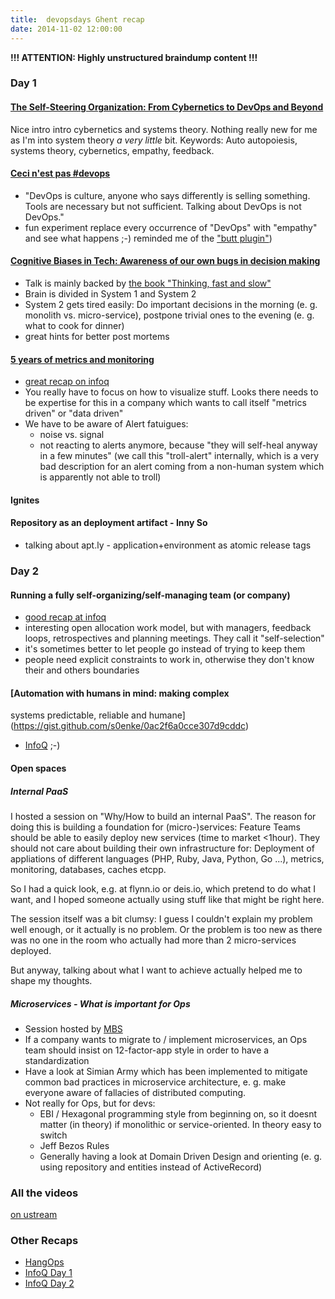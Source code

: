 ```yaml
---
title:  devopsdays Ghent recap
date: 2014-11-02 12:00:00
---
```


**!!! ATTENTION: Highly unstructured braindump content !!!**

<!--more-->

### Day 1

#### [The Self-Steering Organization: From Cybernetics to DevOps and Beyond](http://www.slideshare.net/ingineeringit/from-cybernetics-to-devops-and-beyond)

Nice intro intro cybernetics and systems theory. Nothing really new for me as I'm into system theory _a very little_ bit. Keywords: Auto autopoiesis, systems theory, cybernetics,  empathy, feedback.

#### [Ceci n'est pas \#devops](http://bridgetkromhout.com/speaking/2014/devopsdays-belgium/)

* "DevOps is culture, anyone who says differently is selling something. Tools are necessary but not sufficient. Talking about DevOps is not DevOps."
* fun experiment replace every occurrence of "DevOps" with "empathy" and see what happens ;-) reminded me of the ["butt plugin"](https://chrome.google.com/webstore/detail/cloud-to-butt-plus/apmlngnhgbnjpajelfkmabhkfapgnoai?hl=en))

#### [Cognitive Biases in Tech: Awareness of our own bugs in decision making](https://speakerdeck.com/nigelkersten/cognitive-biases-in-tech-awareness-of-our-own-bugs-in-decision-making)

* Talk is mainly backed by [the book "Thinking, fast and slow"](http://en.wikipedia.org/wiki/Thinking,_Fast_and_Slow)
* Brain is divided in System 1 and System 2
* System 2 gets tired easily: Do important decisions in the morning (e. g. monolith vs. micro-service), postpone trivial ones to the evening (e. g. what to cook for dinner)
* great hints for better post mortems

#### [5 years of metrics and monitoring](https://speakerdeck.com/auxesis/5-years-of-metrics-and-monitoring)

* [great recap on infoq](http://www.infoq.com/news/2014/10/5-years-metrics-monitoring)
* You really have to focus on how to visualize stuff. Looks there needs to be expertise for this in a company which wants to call itself "metrics driven" or "data driven"
* We have to be aware of Alert fatuigues:
  * noise vs. signal
  * not reacting to alerts anymore, because "they will self-heal anyway in a few minutes" (we call this "troll-alert" internally, which is a very bad description for an alert coming from a non-human system which is apparently not able to troll)

#### Ignites

#### Repository as an deployment artifact - Inny So

* talking about apt.ly - application+environment as atomic release tags

### Day 2

#### Running a fully self-organizing/self-managing team (or company)

* [good recap at infoq](http://www.infoq.com/news/2014/10/devops-days-belgium-2)
* interesting open allocation work model, but with managers, feedback loops, retrospectives and planning meetings. They call it "self-selection"
* it's sometimes better to let people go instead of trying to keep them
* people need explicit constraints to work in, otherwise they don't know their and others boundaries

#### [Automation with humans in mind: making complex
systems predictable, reliable and humane](https://gist.github.com/s0enke/0ac2f6a0cce307d9cddc)

* [InfoQ](http://www.infoq.com/news/2014/10/devops-days-automation-humans) ;-)

#### Open spaces

##### Internal PaaS

I hosted a session on "Why/How to build an internal PaaS". The reason for doing this is building a foundation for (micro-)services: Feature Teams should be able to easily deploy new services (time to market <1hour). They should not care about building their own infrastructure for: Deployment of appliations of different languages (PHP, Ruby, Java, Python, Go ...), metrics, monitoring, databases, caches etcpp.

So I had a quick look, e.g. at flynn.io or deis.io, which pretend to do what I want, and I hoped someone actually using stuff like that might be right here.

The session itself was a bit clumsy: I guess I couldn't explain my problem well enough, or it actually is no problem. Or the problem is too new as there was no one in the room who actually had more than 2 micro-services deployed.

But anyway, talking about what I want to achieve actually helped me to shape my thoughts.

##### Microservices - What is important for Ops

* Session hosted by [MBS](https://twitter.com/bruntonspall)
* If a company wants to migrate to / implement microservices, an Ops team should insist on 12-factor-app style in order to have a standardization
* Have a look at Simian Army which has been implemented to mitigate common bad practices in microservice architecture, e. g. make everyone aware of fallacies of distributed computing.
* Not really for Ops, but for devs:
  * EBI / Hexagonal programming style from beginning on, so it doesnt matter (in theory) if monolithic or service-oriented. In theory easy to switch
  * Jeff Bezos Rules
  * Generally having a look at Domain Driven Design and orienting (e. g. using repository and entities instead of ActiveRecord)

### All the videos

[on ustream](http://www.ustream.tv/recorded/54693964)

### Other Recaps

* [HangOps](http://t.co/P5iyFIZKnL)
* [InfoQ Day 1](https://gist.github.com/s0enke/0ac2f6a0cce307d9cddc)
* [InfoQ Day 2](http://www.infoq.com/news/2014/10/devops-days-belgium-2)